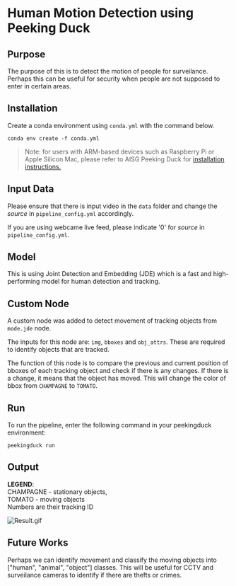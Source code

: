 # Human Motion Detection using Peeking Duck

## Purpose

The purpose of this is to detect the motion of people for surveilance. Perhaps this can be useful for security when people are not supposed to enter in certain areas.

## Installation

Create a conda environment using `conda.yml` with the command below.

```
conda env create -f conda.yml
```

> Note: for users with ARM-based devices such as Raspberry Pi or Apple Silicon Mac, please refer to AISG Peeking Duck for [installation instructions.](https://peekingduck.readthedocs.io/en/stable/getting_started/03_custom_install.html)

## Input Data

Please ensure that there is input video in the `data` folder and change the *source* in `pipeline_config.yml` accordingly.

If you are using webcame live feed, please indicate '0' for *source* in `pipeline_config.yml`.

## Model

This is using Joint Detection and Embedding (JDE) which is a fast and high-performing model for human detection and tracking.

## Custom Node

A custom node was added to detect movement of tracking objects from `mode.jde` node.

The inputs for this node are: `img`, `bboxes` and `obj_attrs`. These are required to identify objects that are tracked.

The function of this node is to compare the previous and current position of bboxes of each tracking object and check if there is any changes. If there is a change, it means that the object has moved. This will change the color of bbox from `CHAMPAGNE` to `TOMATO`.

## Run

To run the pipeline, enter the following command in your peekingduck environment:

```
peekingduck run
```

## Output

__LEGEND__:<br>
CHAMPAGNE - stationary objects, <br>
TOMATO - moving objects <br>
Numbers are their tracking ID

![Result.gif](./images/people_walking.gif)

## Future Works

Perhaps we can identify movement and classify the moving objects into ["human", "animal", "object"] classes. This will be useful for CCTV and surveilance cameras to identify if there are thefts or crimes.
